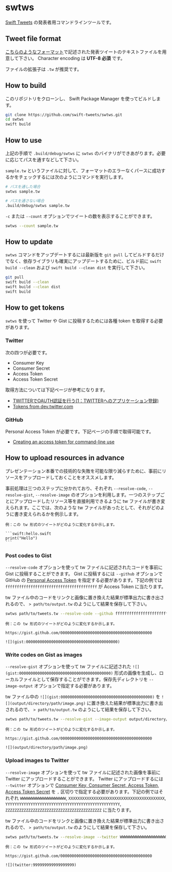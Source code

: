 # swtws

[Swift Tweets](https://swift-tweets.github.io/) の発表者用コマンドラインツールです。

## Tweet file format

[こちらのようなフォーマット](https://gist.github.com/koher/6707cd98ea3a2c29f58c0fdecbe4825c)で記述された発表ツイートのテキストファイルを用意して下さい。 Character encoding は **UTF-8 必須** です。

ファイルの拡張子は `.tw` が推奨です。

## How to build

このリポジトリをクローンし、 Swift Package Manager を使ってビルドします。

```bash
git clone https://github.com/swift-tweets/swtws.git
cd swtws
swift build
```

## How to use

上記の手順で `.build/debug/swtws` に `swtws` のバイナリができあがります。必要に応じてパスを通すなどして下さい。

`sample.tw` というファイルに対して、フォーマットのエラーなくパースに成功するかをチェックするには次のようにコマンドを実行します。

```bash
# パスを通した場合
swtws sample.tw

# パスを通さない場合
.build/debug/swtws sample.tw
```

`-c` または `--count` オプションでツイートの数を表示することができます。

```bash
swtws --count sample.tw
```

## How to update

`swtws` コマンドをアップデートするには最新版を `git pull` してビルドするだけでなく、依存ライブラリも確実にアップデートするために、ビルド前に `swift build --clean` および `swift build --clean dist` を実行して下さい。

```bash
git pull
swift build --clean
swift build --clean dist
swift build
```

## How to get tokens

`swtws` を使って Twitter や Gist に投稿するためには各種 token を取得する必要があります。

### Twitter

次の四つが必要です。

- Consumer Key
- Consumer Secret
- Access Token
- Access Token Secret

取得方法については下記ページが参考になります。

- [TWITTERでOAUTH認証を行う(1：TWITTERへのアプリケーション登録)](http://techbooster.org/android/mashup/4525/)
- [Tokens from dev.twitter.com](https://dev.twitter.com/oauth/overview/application-owner-access-tokens)

### GitHub

Personal Access Token が必要です。下記ページの手順で取得可能です。

- [Creating an access token for command-line use](https://help.github.com/articles/creating-an-access-token-for-command-line-use/)

## How to upload resources in advance

プレゼンテーション本番での技術的な失敗を可能な限り減らすために、事前にリソースをアップロードしておくことをオススメします。

事前処理は三つのステップに分かれており、それぞれ `--resolve-code`, `--resolve-gist`, `--resolve-image` のオプションを利用します。一つのステップごとにアップロードしたリソース等を直接利用できるように tw ファイルが書き変えられます。ここでは、次のような tw ファイルがあったとして、それがどのように書き変えられるかを例示します。

    例：この tw 形式のツイートがどのように変化するか示します。
    
    ```swift:hello.swift
    print("Hello")
	```

### Post codes to Gist

`--resolve-code` オプションを使って tw ファイルに記述されたコードを事前に Gist に投稿することができます。 Gist に投稿するには `--github` オプションで GitHub の [Personal Access Token](https://github.com/settings/tokens) を指定する必要があります。下記の例では `ffffffffffffffffffffffffffffffffffffffff` が Access Token に当たります。

tw ファイル中のコードをリンクと画像に置き換えた結果が標準出力に書き出されるので、 `> path/to/output.tw` のようにして結果を保存して下さい。

```bash
swtws path/to/tweets.tw --resolve-code --github ffffffffffffffffffffffffffffffffffffffff > path/to/output.tw
```

    例：この tw 形式のツイートがどのように変化するか示します。
    
    https://gist.github.com/0000000000000000000000000000000000000000
	
	![](gist:0000000000000000000000000000000000000000)

### Write codes on Gist as images

`--resolve-gist` オプションを使って tw ファイルに記述された `![](gist:0000000000000000000000000000000000000000)` 形式の画像を生成し、ローカルファイルとして保存することができます。保存先ディレクトリを `--image-output` オプションで指定する必要があります。

tw ファイル中の `![](gist:0000000000000000000000000000000000000000)` を `![](output/directory/path/image.png)` に置き換えた結果が標準出力に書き出されるので、 `> path/to/output.tw` のようにして結果を保存して下さい。

```bash
swtws path/to/tweets.tw --resolve-gist --image-output output/directory/path > path/to/output.tw
```

    例：この tw 形式のツイートがどのように変化するか示します。
    
    https://gist.github.com/0000000000000000000000000000000000000000
	
	![](output/directory/path/image.png)

### Upload images to Twitter

`--resolve-image` オプションを使って tw ファイルに記述された画像を事前に Twitter にアップロードすることができます。 Twitter にアップロードするには `--twitter` オプションで [Consumer Key, Consumer Secret, Access Token, Access Token Secret](https://dev.twitter.com/oauth/overview/single-user) を `,` 区切りで指定する必要があります。下記の例ではそれぞれ `WWWWWWWWWWWWWWWWWWWW`, `XXXXXXXXXXXXXXXXXXXXXXXXXXXXXXXXXXXXXXXXXX`, `YYYYYYYYYYYYYYYYYYYYYYYYYYYYYYYYYYYYYYYYYYYYYYYYYY`, `ZZZZZZZZZZZZZZZZZZZZZZZZZZZZZZZZZZZZZZZZZZ` に当たります。

tw ファイル中のコードをリンクと画像に置き換えた結果が標準出力に書き出されるので、 `> path/to/output.tw` のようにして結果を保存して下さい。

```bash
swtws path/to/tweets.tw --resolve-image --twitter WWWWWWWWWWWWWWWWWWWW,XXXXXXXXXXXXXXXXXXXXXXXXXXXXXXXXXXXXXXXXXX,YYYYYYYYYYYYYYYYYYYYYYYYYYYYYYYYYYYYYYYYYYYYYYYYYY,ZZZZZZZZZZZZZZZZZZZZZZZZZZZZZZZZZZZZZZZZZZ > path/to/output.tw
```

    例：この tw 形式のツイートがどのように変化するか示します。
    
    https://gist.github.com/0000000000000000000000000000000000000000
	
	![](twitter:999999999999999999)
